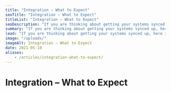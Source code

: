 ```yaml
---
title: "Integration – What to Expect"
seoTitle: "Integration – What to Expect"
titleList: "Integration – What to Expect"
seoDescription: "If you are thinking about getting your systems synced up, here is some insight on what to expect and on how to get tremendous value from your integration."
summary: "If you are thinking about getting your systems synced up, here is some insight on what to expect and on how to get tremendous value from your integration."
lead: "If you are thinking about getting your systems synced up, here is some insight on what to expect and on how to get tremendous value from your integration."
image: "/uploads/"
imageAlt: Integration – What to Expect
date: 2021-05-10
aliases:
    - /articles/integration-what-to-expect/
---
```


# Integration – What to Expect